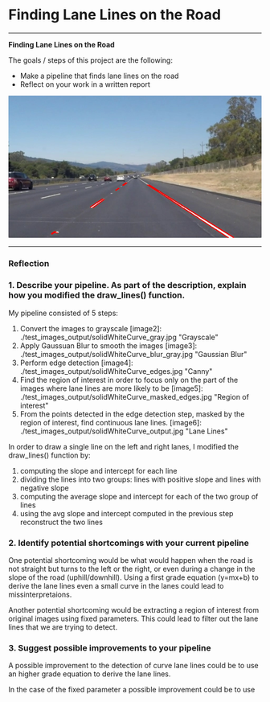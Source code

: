 # **Finding Lane Lines on the Road** 

---

**Finding Lane Lines on the Road**

The goals / steps of this project are the following:
* Make a pipeline that finds lane lines on the road
* Reflect on your work in a written report

![Grayscale](https://github.com/Ventu012/P1_FindingLaneLines/blob/main/examples/line-segments-example.jpg)

---

### Reflection

### 1. Describe your pipeline. As part of the description, explain how you modified the draw_lines() function.

My pipeline consisted of 5 steps:
1. Convert the images to grayscale
[image2]: ./test_images_output/solidWhiteCurve_gray.jpg "Grayscale"
2. Apply Gaussuan Blur to smooth the images
[image3]: ./test_images_output/solidWhiteCurve_blur_gray.jpg "Gaussian Blur"
3. Perform edge detection
[image4]: ./test_images_output/solidWhiteCurve_edges.jpg "Canny"
4. Find the region of interest in order to focus only on the part of the images where lane lines are more likely to be
[image5]: ./test_images_output/solidWhiteCurve_masked_edges.jpg "Region of interest"
5. From the points detected in the edge detection step, masked by the region of interest, find continuous lane lines.
[image6]: ./test_images_output/solidWhiteCurve_output.jpg "Lane Lines"

In order to draw a single line on the left and right lanes, I modified the draw_lines() function by:
1. computing the slope and intercept for each line
2. dividing the lines into two groups: lines with positive slope and lines with negative slope
3. computing the average slope and intercept for each of the two group of lines
4. using the avg slope and intercept computed in the previous step reconstruct the two lines


### 2. Identify potential shortcomings with your current pipeline


One potential shortcoming would be what would happen when the road is not straight but turns to the left or the right, or even during a change in the slope of the road (uphill/downhill). Using a first grade equation (y=mx+b) to derive the lane lines even a small curve in the lanes could lead to missinterpretaions.

Another potential shortcoming would be extracting a region of interest from original images using fixed parameters. This could lead to filter out the lane lines that we are trying to detect. 


### 3. Suggest possible improvements to your pipeline

A possible improvement to the detection of curve lane lines could be to use an higher grade equation to derive the lane lines.

In the case of the fixed parameter a possible improvement could be to use 
